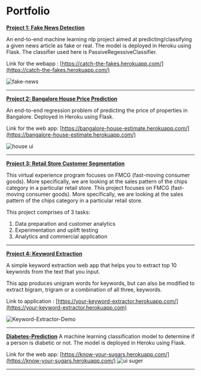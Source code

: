 # Portfolio

[**Project 1: Fake News Detection**](https://github.com/shrutibalan4591/Fake-News-Detection)

An end-to-end machine learning nlp project aimed at predicting/classifying a given news article as fake or real. The model is deployed in Heroku using Flask. The classifier used here is PassiveRegessiveClassifier.

Link for the webapp : [https://catch-the-fakes.herokuapp.com/](https://catch-the-fakes.herokuapp.com/)

![fake-news](https://user-images.githubusercontent.com/77207245/132998643-7e068d64-ce30-4237-b542-6858dea33f1a.gif)

************************************************************************************************
[**Project 2: Bangalore House Price Prediction**](https://github.com/shrutibalan4591/Bangalore-House-Price-Prediction)

An end-to-end regression problem of predicting the price of properties in Bangalore. Deployed in Heroku using Flask.

Link for the web app: [https://bangalore-house-estimate.herokuapp.com/](https://bangalore-house-estimate.herokuapp.com/)

![house ui](https://user-images.githubusercontent.com/77207245/133029317-d90d0cff-1e8a-483c-88bf-51c86665bc4b.PNG)

************************************************************************************************
[**Project 3: Retail Store Customer Segmentation**](https://github.com/shrutibalan4591/Retail-Store-Customer-Segmentation)

This virtual experience program focuses on FMCG (fast-moving consumer goods). More specifically, we are looking at the sales pattern of the chips category in a particular retail store. This project focuses on FMCG (fast-moving consumer goods). More specifically, we are looking at the sales pattern of the chips category in a particular retail store.

This project comprises of 3 tasks:

1. Data preparation and customer analytics
2. Experimentation and uplift testing
3. Analytics and commercial application

************************************************************************************************
[**Project 4: Keyword Extraction**](https://github.com/shrutibalan4591/Keyword-Extraction)

A simple keyword extraction web app that helps you to extract top 10 keywords from the text that you input.

This app produces unigram words for keywords, but can also be modified to extract bigram, trigram or a combination of all three, keywords.

Link to application : [https://your-keyword-extractor.herokuapp.com/](https://your-keyword-extractor.herokuapp.com)

![Keyword-Extractor-Demo](https://github.com/shrutibalan4591/Keyword-Extraction/blob/main/Images/demo.gif)

************************************************************************************************
[**Diabetes-Prediction**](https://github.com/shrutibalan4591/Diabetes-Prediction)
A machine learning classification model to determine if a person is diabetic or not. The model is deployed in Heroku using Flask.

Link for the web app: [https://know-your-sugars.herokuapp.com/](https://know-your-sugars.herokuapp.com/)
![ui suger](https://user-images.githubusercontent.com/77207245/133021597-990e6556-4635-4449-af46-1c8975e2940a.PNG)

************************************************************************************************








